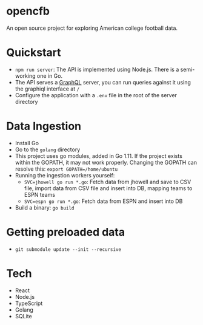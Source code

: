 # opencfb

An open source project for exploring American college football data.

# Quickstart

- `npm run server`: The API is implemented using Node.js. There is a semi-working one in Go.
- The API serves a [GraphQL](https://github.com/graphql) server, you can run queries against it using the graphiql interface at `/`
- Configure the application with a `.env` file in the root of the server directory

# Data Ingestion

- Install Go
- Go to the `golang` directory
- This project uses go modules, added in Go 1.11. If the project exists within the GOPATH, it may not work properly. Changing the GOPATH can resolve this: `export GOPATH=/home/ubuntu`
- Running the ingestion workers yourself:
  - `SVC=jhowell go run *.go`: Fetch data from jhowell and save to CSV file, import data from CSV file and insert into DB, mapping teams to ESPN teams
  - `SVC=espn go run *.go`: Fetch data from ESPN and insert into DB
- Build a binary: `go build`

# Getting preloaded data
- `git submodule update --init --recursive`

# Tech

- React
- Node.js
- TypeScript
- Golang
- SQLite
